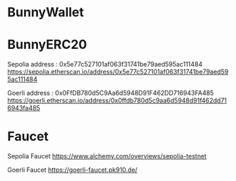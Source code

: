 # BunnyWallet

# BunnyERC20
Sepolia address : 0x5e77c527101af063f31741be79aed595ac111484
https://sepolia.etherscan.io/address/0x5e77c527101af063f31741be79aed595ac111484

Goerli address  : 0x0FfDB780d5C9Aa6d5948D91F462DD716943FA485
https://goerli.etherscan.io/address/0x0ffdb780d5c9aa6d5948d91f462dd716943fa485


# Faucet
Sepolia Faucet
https://www.alchemy.com/overviews/sepolia-testnet

Goerli Faucet
https://goerli-faucet.pk910.de/
